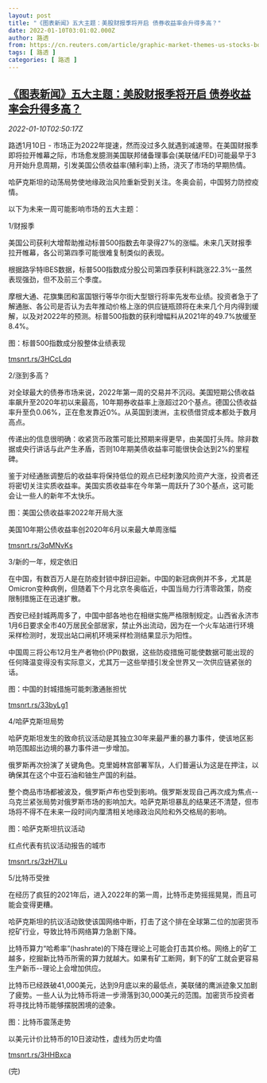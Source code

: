```yaml
---
layout: post
title: "《图表新闻》五大主题：美股财报季将开启 债券收益率会升得多高？"
date: 2022-01-10T03:01:02.000Z
author: 路透
from: https://cn.reuters.com/article/graphic-market-themes-us-stocks-bonds-01-idCNKBS2JK04J
tags: [ 路透 ]
categories: [ 路透 ]
---
```

<!--1641783662000-->
[《图表新闻》五大主题：美股财报季将开启 债券收益率会升得多高？](https://cn.reuters.com/article/graphic-market-themes-us-stocks-bonds-01-idCNKBS2JK04J)
------

<div>
<div><i>2022-01-10T02:50:17Z</i></div><p>路透1月10日 - 市场正为2022年提速，然而没过多久就遇到减速带。在美国财报季即将拉开帷幕之际，市场愈发臆测美国联邦储备理事会(美联储/FED)可能最早于3月开始升息周期，引发美国公债收益率(殖利率)上扬，浇灭了市场的早期热情。</p><p>哈萨克斯坦的动荡局势使地缘政治风险重新受到关注。冬奥会前，中国努力防控疫情。</p><p>以下为未来一周可能影响市场的五大主题：</p><p>1/财报季</p><p>美国公司获利大增帮助推动标普500指数去年录得27%的涨幅。未来几天财报季拉开帷幕，各公司第四季可能很难复制类似的表现。</p><p>根据路孚特IBES数据，标普500指数成分股公司第四季获利料跳涨22.3%--虽然表现强劲，但不及前三个季度。</p><p>摩根大通、花旗集团和富国银行等华尔街大型银行将率先发布业绩。投资者急于了解通胀、各公司是否认为去年推动价格上涨的供应链瓶颈将在未来几个月内得到缓解，以及对2022年的预测。标普500指数的获利增幅料从2021年的49.7%放缓至8.4%。</p><p>图：标普500指数成分股整体业绩表现</p><p><a href="https://tmsnrt.rs/3HCcLdq">tmsnrt.rs/3HCcLdq</a></p><p>2/涨到多高？</p><p>对全球最大的债券市场来说，2022年第一周的交易并不沉闷。美国短期公债收益率飙升至2020年初以来最高，10年期券收益率上涨超过20个基点。德国公债收益率升至负0.06%，正在愈发靠近0%。从英国到澳洲，主权债借贷成本都处于数月高点。</p><p>传递出的信息很明确：收紧货币政策可能比预期来得更早，由美国打头阵。除非数据或央行讲话与此产生矛盾，否则10年期美债收益率可能很快会达到2%的里程碑。</p><p>鉴于对经通胀调整后的收益率将保持低位的观点已经刺激风险资产大涨，投资者还将密切关注实质收益率。美国实质收益率在今年第一周跃升了30个基点，这可能会让一些人的新年不太快乐。</p><p>图：美国公债收益率2022年开局大涨</p><p>美国10年期公债收益率创2020年6月以来最大单周涨幅</p><p><a href="https://tmsnrt.rs/3qMNvKs">tmsnrt.rs/3qMNvKs</a></p><p>3/新的一年，规定依旧</p><p>在中国，有数百万人是在防疫封锁中辞旧迎新。中国的新冠病例并不多，尤其是Omicron变种病例，但随着下个月北京冬奥临近，中国当局力行清零政策，防疫限制措施正在迅速扩散。</p><p>西安已经封城两周多了，中国中部各地也在相继实施严格限制规定。山西省永济市1月6日要求全市40万居民全部居家，禁止外出流动，因为在一个火车站进行环境采样检测时，发现出站口闸机环境采样检测结果显示为阳性。</p><p>中国周三将公布12月生产者物价(PPI)数据，这些防疫措施可能使数据可能出现的任何降温变得没有实际意义，尤其万一这些举措引发全世界又一次供应链紧张的话。</p><p>图：中国的封城措施可能刺激通胀担忧</p><p><a href="https://tmsnrt.rs/33byLg1">tmsnrt.rs/33byLg1</a></p><p>4/哈萨克斯坦局势</p><p>哈萨克斯坦发生的致命抗议活动是其独立30年来最严重的暴力事件，使该地区影响范围超出边境的暴力事件进一步增加。</p><p>俄罗斯再次扮演了关键角色。克里姆林宫部署军队，人们普遍认为这是在押注，以确保其在这个中亚石油和铀生产国的利益。</p><p>整个商品市场都被波及，俄罗斯卢布也受到影响。俄罗斯发现自己再次成为焦点--乌克兰紧张局势对俄罗斯市场的影响加大。哈萨克斯坦暴乱的结果还不清楚，但市场将不得不在未来一段时间内厘清相关地缘政治风险和外交格局的影响。</p><p>图：哈萨克斯坦抗议活动</p><p>红点代表有抗议活动报告的城市</p><p><a href="https://tmsnrt.rs/3zH7lLu">tmsnrt.rs/3zH7lLu</a></p><p>5/比特币受挫</p><p>在经历了疯狂的2021年后，进入2022年的第一周，比特币走势摇摇晃晃，而且可能会变得更糟。</p><p>哈萨克斯坦的抗议活动致使该国网络中断，打击了这个排在全球第二位的加密货币挖矿行业，导致比特币网络算力急剧下降。</p><p>比特币算力“哈希率”(hashrate)的下降在理论上可能会打击其价格。网络上的矿工越多，挖掘新比特币所需的算力就越大。如果有矿工断网，剩下的矿工就会更容易生产新币--理论上会增加供应。</p><p>比特币已经跌破41,000美元，达到9月底以来的最低点，美联储的鹰派迹象又加剧了疲势。一些人认为比特币将进一步滑落到30,000美元的范围。加密货币投资者将寻找比特币能够摆脱困境的迹象。</p><p>图：比特币震荡走势</p><p>以美元计价比特币的10日波动性，虚线为历史均值</p><p><a href="https://tmsnrt.rs/3HHBxca">tmsnrt.rs/3HHBxca</a></p><p>(完)</p>
</div>
